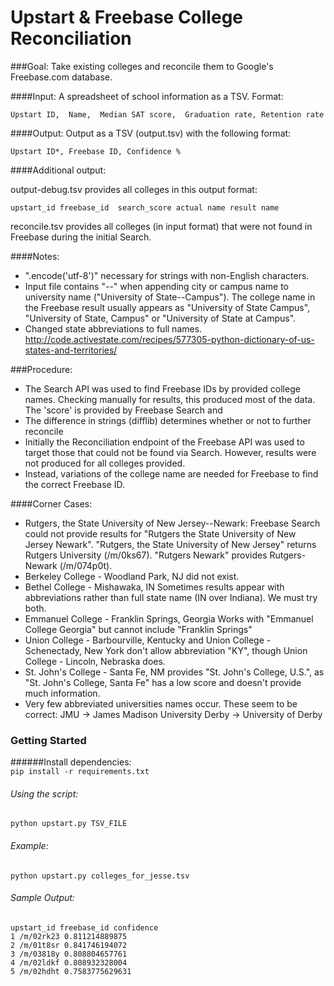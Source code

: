 Upstart & Freebase College Reconciliation
=========================================

###Goal:
Take existing colleges and reconcile them to Google's Freebase.com database. 

####Input:
A spreadsheet of school information as a TSV. Format:

`Upstart ID,  Name,  Median SAT score,  Graduation rate, Retention rate`

####Output:
Output as a TSV (output.tsv) with the following format:

`Upstart ID*, Freebase ID, Confidence %`

####Additional output:

output-debug.tsv provides all colleges in this output format:

`upstart_id freebase_id  search_score actual name result name`

reconcile.tsv provides all colleges (in input format) that were not found in Freebase during the initial Search.

####Notes:
* ".encode('utf-8')" necessary for strings with non-English characters.
* Input file contains "--" when appending city or campus name to university name ("University of State--Campus"). The college name in the Freebase result usually appears as "University of State Campus", "University of State, Campus" or "University of State at Campus".
* Changed state abbreviations to full names. 
http://code.activestate.com/recipes/577305-python-dictionary-of-us-states-and-territories/

###Procedure:
* The Search API was used to find Freebase IDs by provided college names. Checking manually for results, this produced most of the data. The 'score' is provided by Freebase Search and 
* The difference in strings (difflib) determines whether or not to further reconcile
* Initially the Reconciliation endpoint of the Freebase API was used to target those that could not be found via Search. However, results were not produced for all colleges provided.
* Instead, variations of the college name are needed for Freebase to find the correct Freebase ID.

####Corner Cases:
* Rutgers, the State University of New Jersey--Newark:
Freebase Search could not provide results for "Rutgers the State University of New Jersey Newark". "Rutgers, the State University of New Jersey" returns Rutgers University (/m/0ks67). "Rutgers Newark" provides Rutgers-Newark (/m/074p0t).
* Berkeley College - Woodland Park, NJ did not exist.
* Bethel College - Mishawaka, IN
Sometimes results appear with abbreviations rather than full state name (IN over Indiana). We must try both.
* Emmanuel College - Franklin Springs, Georgia
Works with "Emmanuel College Georgia" but cannot include "Franklin Springs"
* Union College - Barbourville, Kentucky and Union College - Schenectady, New York don't allow abbreviation "KY", though Union College - Lincoln, Nebraska does.
* St. John's College - Santa Fe, NM provides "St. John's College, U.S.", as "St. John's College, Santa Fe" has a low score and doesn't provide much information.
* Very few abbreviated universities names occur. These seem to be correct:
JMU -> James Madison University
Derby -> University of Derby


### Getting Started
######Install dependencies:  
`pip install -r requirements.txt`

###### Using the script:  
`python upstart.py TSV_FILE`

###### Example:  
`python upstart.py colleges_for_jesse.tsv`

###### Sample Output:  
```
upstart_id freebase_id confidence
1 /m/02rk23 0.811214889875
2 /m/01t8sr 0.841746194072
3 /m/03818y 0.808804657761
4 /m/02ldkf 0.808932328004
5 /m/02hdht 0.7583775629631
```
